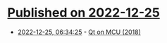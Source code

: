 # [Published on 2022-12-25](index.md)

* [2022-12-25, 06:34:25](https://lobste.rs/s/zr4ywu/qt_on_mcu_2018) - [Qt on MCU (2018)](https://decovar.dev/blog/2022/12/24/qt-on-mcu/)
